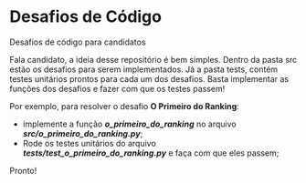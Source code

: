 # Desafios de Código
Desafios de código para candidatos

Fala candidato, a ideia desse repositório é bem simples. Dentro da pasta src estão os desafios para serem implementados. Já a 
pasta tests, contém testes unitários prontos para cada um dos desafios. Basta implementar as funções dos desafios e fazer com que os testes passem!

Por exemplo, para resolver o desafio **O Primeiro do Ranking**:
* implemente a função ***o_primeiro_do_ranking*** no arquivo ***src/o_primeiro_do_ranking.py***; 
* Rode os testes unitários do arquivo ***tests/test_o_primeiro_do_ranking.py*** e faça com que eles passem;

Pronto!
